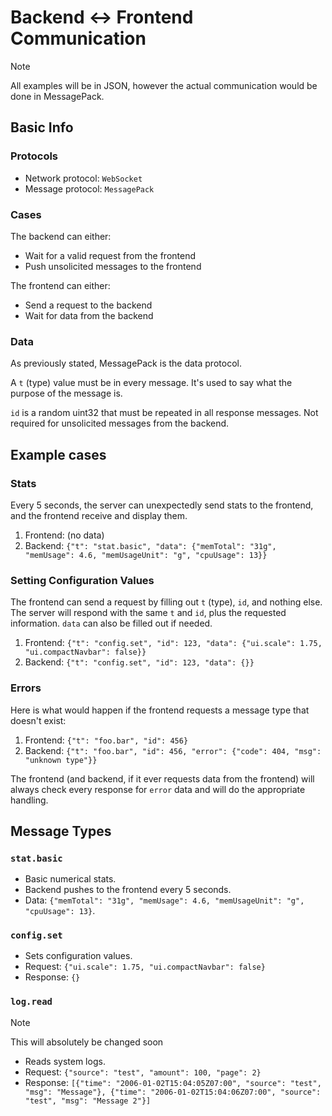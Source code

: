 # Backend <-> Frontend Communication

> [!NOTE]
> All examples will be in JSON, however the actual communication would be done in MessagePack.

## Basic Info

### Protocols

- Network protocol: `WebSocket`
- Message protocol: `MessagePack`

### Cases

The backend can either:

- Wait for a valid request from the frontend
- Push unsolicited messages to the frontend

The frontend can either:

- Send a request to the backend
- Wait for data from the backend

### Data

As previously stated, MessagePack is the data protocol.

A `t` (type) value must be in every message. It's used to say what the purpose of the message is.

`id` is a random uint32 that must be repeated in all response messages. Not required for unsolicited messages from the backend.

## Example cases

### Stats

Every 5 seconds, the server can unexpectedly send stats to the frontend, and the frontend receive and display them.

1. Frontend: (no data)
2. Backend: `{"t": "stat.basic", "data": {"memTotal": "31g", "memUsage": 4.6, "memUsageUnit": "g", "cpuUsage": 13}}`

### Setting Configuration Values

The frontend can send a request by filling out `t` (type), `id`, and nothing else. The server will respond with the same `t` and `id`, plus the requested information. `data` can also be filled out if needed.

1. Frontend: `{"t": "config.set", "id": 123, "data": {"ui.scale": 1.75, "ui.compactNavbar": false}}`
2. Backend: `{"t": "config.set", "id": 123, "data": {}}`

### Errors

Here is what would happen if the frontend requests a message type that doesn't exist:

1. Frontend: `{"t": "foo.bar", "id": 456}`
2. Backend: `{"t": "foo.bar", "id": 456, "error": {"code": 404, "msg": "unknown type"}}`

The frontend (and backend, if it ever requests data from the frontend) will always check every response for `error` data and will do the appropriate handling.

## Message Types

### `stat.basic`

- Basic numerical stats.
- Backend pushes to the frontend every 5 seconds.
- Data: `{"memTotal": "31g", "memUsage": 4.6, "memUsageUnit": "g", "cpuUsage": 13}`.

### `config.set`

- Sets configuration values.
- Request: `{"ui.scale": 1.75, "ui.compactNavbar": false}`
- Response: `{}`

### `log.read`

> [!NOTE]
> This will absolutely be changed soon

- Reads system logs.
- Request: `{"source": "test", "amount": 100, "page": 2}`
- Response: `[{"time": "2006-01-02T15:04:05Z07:00", "source": "test", "msg": "Message"}, {"time": "2006-01-02T15:04:06Z07:00", "source": "test", "msg": "Message 2"}]`